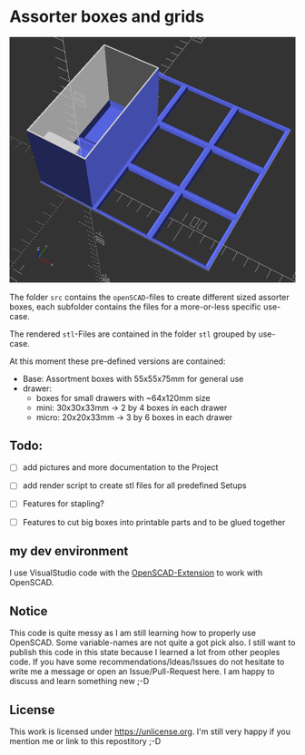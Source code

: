 # Assorter boxes and grids

![Example of Assorter Box](docs/example.png)

The folder `src` contains the `openSCAD`-files to create different sized assorter boxes,
each subfolder contains the files for a more-or-less specific use-case.

The rendered `stl`-Files are contained in the folder `stl` grouped by use-case.

At this moment these pre-defined versions are contained:

- Base: Assortment boxes with 55x55x75mm for general use
- drawer:
  - boxes for small drawers with ~64x120mm size
  - mini: 30x30x33mm -> 2 by 4 boxes in each drawer
  - micro: 20x20x33mm -> 3 by 6 boxes in each drawer

## Todo:
* [ ] add pictures and more documentation to the Project
* [ ] add render script to create stl files for all predefined Setups
* [ ] Features for stapling?
* [ ] Features to cut big boxes into printable parts and to be glued together


## my dev environment
I use VisualStudio code with the [OpenSCAD-Extension](https://marketplace.visualstudio.com/items?itemName=Antyos.openscad) to work with OpenSCAD.

## Notice
This code is quite messy as I am still learning how to properly use OpenSCAD. Some variable-names are not quite a got pick also.
I still want to publish this code in this state because I learned a lot from other peoples code.
If you have some recommendations/Ideas/Issues do not hesitate to write me a message or open an Issue/Pull-Request here.
I am happy to discuss and learn something new ;-D

## License
This work is licensed under https://unlicense.org. I'm still very happy if you mention me or link to this repostitory ;-D
